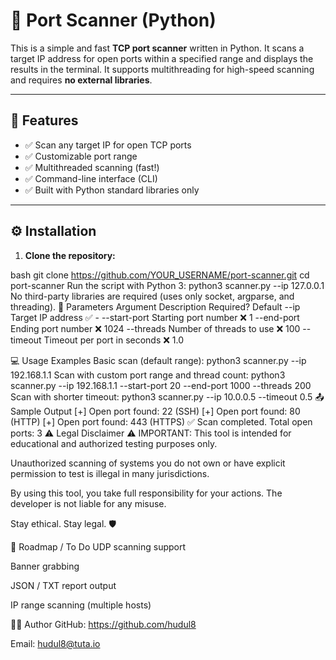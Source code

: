 # 🔎 Port Scanner (Python)

This is a simple and fast **TCP port scanner** written in Python. It scans a target IP address for open ports within a specified range and displays the results in the terminal. It supports multithreading for high-speed scanning and requires **no external libraries**.

---

## 📌 Features

- ✅ Scan any target IP for open TCP ports
- ✅ Customizable port range
- ✅ Multithreaded scanning (fast!)
- ✅ Command-line interface (CLI)
- ✅ Built with Python standard libraries only

---

## ⚙️ Installation

1. **Clone the repository:**

bash
git clone https://github.com/YOUR_USERNAME/port-scanner.git
cd port-scanner
Run the script with Python 3:
python3 scanner.py --ip 127.0.0.1
No third-party libraries are required (uses only socket, argparse, and threading).
🧾 Parameters
Argument	Description	Required?	Default
--ip	Target IP address	✅	-
--start-port	Starting port number	❌	1
--end-port	Ending port number	❌	1024
--threads	Number of threads to use	❌	100
--timeout	Timeout per port in seconds	❌	1.0

💻 Usage Examples
Basic scan (default range):
python3 scanner.py --ip 192.168.1.1
Scan with custom port range and thread count:
python3 scanner.py --ip 192.168.1.1 --start-port 20 --end-port 1000 --threads 200
Scan with shorter timeout:
python3 scanner.py --ip 10.0.0.5 --timeout 0.5
📤 Sample Output
[+] Open port found: 22 (SSH)
[+] Open port found: 80 (HTTP)
[+] Open port found: 443 (HTTPS)
✅ Scan completed. Total open ports: 3
⚠️ Legal Disclaimer
⚠️ IMPORTANT: This tool is intended for educational and authorized testing purposes only.

Unauthorized scanning of systems you do not own or have explicit permission to test is illegal in many jurisdictions.

By using this tool, you take full responsibility for your actions. The developer is not liable for any misuse.

Stay ethical. Stay legal. 🛡️

📌 Roadmap / To Do
 UDP scanning support

 Banner grabbing

 JSON / TXT report output

 IP range scanning (multiple hosts)

👨‍💻 Author
GitHub: https://github.com/hudul8

Email: hudul8@tuta.io

